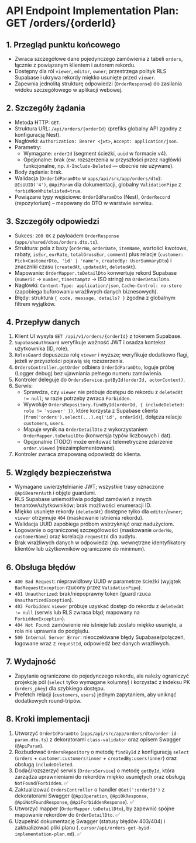 # API Endpoint Implementation Plan: GET /orders/{orderId}

## 1. Przegląd punktu końcowego
- Zwraca szczegółowe dane pojedynczego zamówienia z tabeli `orders`, łącznie z powiązanym klientem i autorem rekordu.
- Dostępny dla ról `viewer`, `editor`, `owner`; przestrzega polityk RLS Supabase i ukrywa rekordy miękko usunięte przed `viewer`.
- Zapewnia jednolitą strukturę odpowiedzi (`OrderResponse`) do zasilania widoku szczegółowego w aplikacji webowej.

## 2. Szczegóły żądania
- Metoda HTTP: `GET`.
- Struktura URL: `/api/orders/{orderId}` (prefiks globalny API zgodny z konfiguracją Nest).
- Nagłówki: `Authorization: Bearer <jwt>`, `Accept: application/json`.
- Parametry:
  - Wymagane: `orderId` (segment ścieżki, `uuid` w formacie v4).
  - Opcjonalne: brak (ew. rozszerzenia w przyszłości przez nagłówki funkcjonalne, np. `X-Include-Deleted` — obecnie nie używane).
- Body żądania: brak.
- Walidacja (`OrderIdParamDto` w `apps/api/src/app/orders/dto`): `@IsUUID('4')`, `@ApiParam` dla dokumentacji, globalny `ValidationPipe` z `forbidNonWhitelisted=true`.
- Powiązane typy wejściowe: `OrderIdParamDto` (Nest), `OrderRecord` (repozytorium) – mapowany do DTO w warstwie serwisu.

## 3. Szczegóły odpowiedzi
- Sukces: `200 OK` z payloadem `OrderResponse` (`apps/shared/dtos/orders.dto.ts`).
- Struktura: pola z bazy (`orderNo`, `orderDate`, `itemName`, wartości kwotowe, rabaty, `isEur`, `eurRate`, `totalGrossEur`, `comment`) plus relacje (`customer: Pick<CustomerDto, 'id' | 'name'>`, `createdBy: UserSummaryDto`) i znaczniki czasu (`createdAt`, `updatedAt`, `deletedAt`).
- Mapowanie: `OrderMapper.toDetailDto` konwertuje rekord Supabase (`numeric` → `number`, `timestamptz` → ISO string) na `OrderDetailDto`.
- Nagłówki: `Content-Type: application/json`, `Cache-Control: no-store` (zapobiega buforowaniu wrażliwych danych biznesowych).
- Błędy: struktura `{ code, message, details? }` zgodna z globalnym filtrem wyjątków.

## 4. Przepływ danych
1. Klient UI wysyła `GET /api/v1/orders/{orderId}` z tokenem Supabase.
2. `SupabaseAuthGuard` weryfikuje ważność JWT i osadza kontekst użytkownika (ID, role).
3. `RolesGuard` dopuszcza rolę `viewer` i wyższe; weryfikuje dodatkowo flagi, jeżeli w przyszłości pojawią się rozszerzenia.
4. `OrdersController.getOrder` odbiera `OrderIdParamDto`, loguje próbę (Logger debug) bez ujawniania pełnego numeru zamówienia.
5. Kontroler deleguje do `OrdersService.getById(orderId, actorContext)`.
6. Serwis:
   - Sprawdza, czy `viewer` nie próbuje dostępu do rekordu z `deletedAt != null`; w razie potrzeby zwraca `Forbidden`.
   - Wywołuje `OrdersRepository.findById(orderId, { includeDeleted: role != 'viewer' })`, które korzysta z Supabase clienta (`from('orders').select(...).eq('id', orderId)`), dołącza relacje `customers`, `users`.
   - Mapuje wynik na `OrderDetailDto` z wykorzystaniem `OrderMapper.toDetailDto` (konwersja typów liczbowych i dat).
   - Opcjonalnie (TODO) może emitować telemetryczne zdarzenie `order.viewed` (niezaimplementowane).
7. Kontroler zwraca zmapowaną odpowiedź do klienta.

## 5. Względy bezpieczeństwa
- Wymagane uwierzytelnianie JWT; wszystkie trasy oznaczone `@ApiBearerAuth` i objęte guardami.
- RLS Supabase uniemożliwia podgląd zamówień z innych tenantów/użytkowników; brak możliwości enumeracji ID.
- Miękko usunięte rekordy (`deletedAt`) dostępne tylko dla `editor`/`owner`; `viewer` otrzymuje `404` (maskowanie istnienia rekordu).
- Walidacja UUID zapobiega próbom wstrzyknięć oraz nadużyciom.
- Logowanie o ograniczonej szczegółowości (maskowanie `orderNo`, `customerName`) oraz korelacja `requestId` dla audytu.
- Brak wrażliwych danych w odpowiedzi (np. wewnętrzne identyfikatory klientów lub użytkowników ograniczone do minimum).

## 6. Obsługa błędów
- `400 Bad Request`: nieprawidłowy UUID w parametrze ścieżki (wyjątek `BadRequestException` rzucony przez `ValidationPipe`).
- `401 Unauthorized`: brak/niepoprawny token (guard rzuca `UnauthorizedException`).
- `403 Forbidden`: `viewer` próbuje uzyskać dostęp do rekordu z `deletedAt != null` (serwis lub RLS zwraca błąd; mapowany na `ForbiddenException`).
- `404 Not Found`: zamówienie nie istnieje lub zostało miękko usunięte, a rola nie uprawnia do podglądu.
- `500 Internal Server Error`: nieoczekiwane błędy Supabase/połączeń, logowane wraz z `requestId`, odpowiedź bez danych wrażliwych.

## 7. Wydajność
- Zapytanie ograniczone do pojedynczego rekordu, ale należy ograniczyć projekcję pól (`select` tylko wymagane kolumny) i korzystać z indeksu PK (`orders_pkey`) dla szybkiego dostępu.
- Prefetch relacji (`customers`, `users`) jednym zapytaniem, aby uniknąć dodatkowych round-tripów.

## 8. Kroki implementacji
1. Utworzyć `OrderIdParamDto` (`apps/api/src/app/orders/dto/order-id-param.dto.ts`) z dekoratorami `class-validator` oraz opisem Swagger (`@ApiParam`).
2. Rozbudować `OrdersRepository` o metodę `findById` z konfiguracją `select` (`orders` + `customer:customers!inner` + `createdBy:users!inner`) oraz obsługą `includeDeleted`.
3. Dodać/rozszerzyć serwis (`OrdersService`) o metodę `getById`, która zarządza uprawnieniami do rekordów miękko usuniętych oraz obsługą `NotFound`/`Forbidden`. ✅
4. Zaktualizować `OrdersController` o handler `@Get(':orderId')` z dekoratorami Swagger (`@ApiOperation`, `@ApiOkResponse`, `@ApiNotFoundResponse`, `@ApiForbiddenResponse`). ✅
5. Utworzyć mapper (`OrderMapper.toDetailDto`), by zapewnić spójne mapowanie rekordów do `OrderDetailDto`. ✅
6. Uzupełnić dokumentację Swagger (statusy błędów 403/404) i zaktualizować pliki planu (`.cursor/api/orders-get-byid-implementation-plan.md`). ✅

